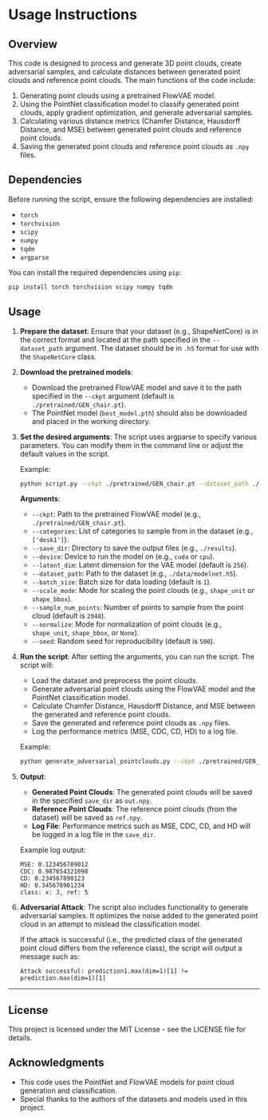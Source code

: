 # **Usage Instructions**

## **Overview**
This code is designed to process and generate 3D point clouds, create adversarial samples, and calculate distances between generated point clouds and reference point clouds. The main functions of the code include:
1. Generating point clouds using a pretrained FlowVAE model.
2. Using the PointNet classification model to classify generated point clouds, apply gradient optimization, and generate adversarial samples.
3. Calculating various distance metrics (Chamfer Distance, Hausdorff Distance, and MSE) between generated point clouds and reference point clouds.
4. Saving the generated point clouds and reference point clouds as `.npy` files.

## **Dependencies**
Before running the script, ensure the following dependencies are installed:

- `torch`
- `torchvision`
- `scipy`
- `numpy`
- `tqdm`
- `argparse`

You can install the required dependencies using `pip`:
```bash
pip install torch torchvision scipy numpy tqdm
```

## **Usage**

1. **Prepare the dataset**:
   Ensure that your dataset (e.g., ShapeNetCore) is in the correct format and located at the path specified in the `--dataset_path` argument. The dataset should be in `.h5` format for use with the `ShapeNetCore` class.

2. **Download the pretrained models**:
   - Download the pretrained FlowVAE model and save it to the path specified in the `--ckpt` argument (default is `./pretrained/GEN_chair.pt`).
   - The PointNet model (`best_model.pth`) should also be downloaded and placed in the working directory.

3. **Set the desired arguments**:
   The script uses argparse to specify various parameters. You can modify them in the command line or adjust the default values in the script.

   Example:
   ```bash
   python script.py --ckpt ./pretrained/GEN_chair.pt --dataset_path ./data/modelnet.h5 --batch_size 1 --sample_num_points 2048 --normalize shape_bbox
   ```

   **Arguments**:
   - `--ckpt`: Path to the pretrained FlowVAE model (e.g., `./pretrained/GEN_chair.pt`).
   - `--categories`: List of categories to sample from in the dataset (e.g., `['desk1']`).
   - `--save_dir`: Directory to save the output files (e.g., `./results`).
   - `--device`: Device to run the model on (e.g., `cuda` or `cpu`).
   - `--latent_dim`: Latent dimension for the VAE model (default is `256`).
   - `--dataset_path`: Path to the dataset (e.g., `./data/modelnet.h5`).
   - `--batch_size`: Batch size for data loading (default is `1`).
   - `--scale_mode`: Mode for scaling the point clouds (e.g., `shape_unit` or `shape_bbox`).
   - `--sample_num_points`: Number of points to sample from the point cloud (default is `2048`).
   - `--normalize`: Mode for normalization of point clouds (e.g., `shape_unit`, `shape_bbox`, or `None`).
   - `--seed`: Random seed for reproducibility (default is `500`).

4. **Run the script**:
   After setting the arguments, you can run the script. The script will:
   - Load the dataset and preprocess the point clouds.
   - Generate adversarial point clouds using the FlowVAE model and the PointNet classification model.
   - Calculate Chamfer Distance, Hausdorff Distance, and MSE between the generated and reference point clouds.
   - Save the generated and reference point clouds as `.npy` files.
   - Log the performance metrics (MSE, CDC, CD, HD) to a log file.

   Example:
   ```bash
   python generate_adversarial_pointclouds.py --ckpt ./pretrained/GEN_chair.pt --categories desk1 --save_dir ./results --dataset_path ./data/modelnet.h5 --batch_size 1
   ```

5. **Output**:
   - **Generated Point Clouds**: The generated point clouds will be saved in the specified `save_dir` as `out.npy`.
   - **Reference Point Clouds**: The reference point clouds (from the dataset) will be saved as `ref.npy`.
   - **Log File**: Performance metrics such as MSE, CDC, CD, and HD will be logged in a log file in the `save_dir`.

   Example log output:
   ```
   MSE: 0.123456789012
   CDC: 0.987654321098
   CD: 0.234567890123
   HD: 0.345678901234
   class: x: 3, ref: 5
   ```

6. **Adversarial Attack**:
   The script also includes functionality to generate adversarial samples. It optimizes the noise added to the generated point cloud in an attempt to mislead the classification model.

   If the attack is successful (i.e., the predicted class of the generated point cloud differs from the reference class), the script will output a message such as:
   ```
   Attack successful: prediction1.max(dim=1)[1] != prediction.max(dim=1)[1]
   ```

---

## **License**
This project is licensed under the MIT License - see the LICENSE file for details.

## **Acknowledgments**
- This code uses the PointNet and FlowVAE models for point cloud generation and classification.
- Special thanks to the authors of the datasets and models used in this project.
